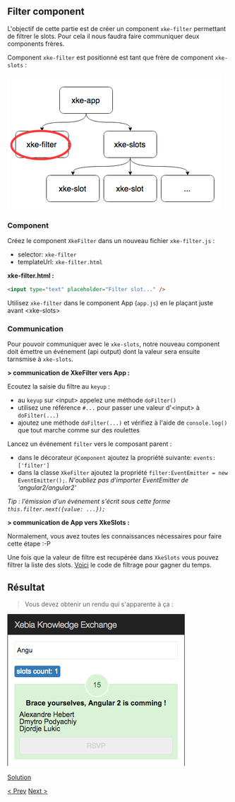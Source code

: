 ## Filter component

L'objectif de cette partie est de créer un component `xke-filter` permettant de filtrer le slots. 
Pour cela il nous faudra faire communiquer deux components frères.

Component `xke-filter` est positionné est tant que frère de component `xke-slots` :

![Components Tree](img/components-tree-filter.png)


### Component

Créez le component `XkeFilter` dans un nouveau fichier `xke-filter.js` :
- selector: `xke-filter`
- templateUrl: `xke-filter.html`
  
**xke-filter.html :**

```html
<input type="text" placeholder="Filter slot..." />
```

Utilisez `xke-filter` dans le component App (`app.js`) en le plaçant juste avant &lt;xke-slots&gt;


### Communication

Pour pouvoir communiquer avec le `xke-slots`, notre nouveau component doit émettre un événement (api output) 
dont la valeur sera ensuite tarnsmise à `xke-slots`.

**> communication de XkeFilter vers App :**

Ecoutez la saisie du filtre au `keyup` :
- au `keyup` sur &lt;input&gt; appelez une méthode `doFilter()`
- utilisez une référence `#...` pour passer une valeur d'&lt;input&gt; à `doFilter(...)`
- ajoutez une méthode `doFilter(...)` et vérifiez à l'aide de `console.log()` que tout marche comme sur des roulettes

Lancez un événement `filter` vers le composant parent :
- dans le décorateur `@Component` ajoutez la propriété suivante: `events: ['filter']`
- dans la classe `XkeFilter` ajoutez la propriété `filter:EventEmitter = new EventEmitter();`. _N'oubliez pas d'importer EventEmitter de 'angular2/angular2'_

_Tip : l'émission d'un événement s'écrit sous cette forme `this.filter.next({value: ...});`_

**> communication de App vers XkeSlots :**

Normalement, vous avez toutes les connaissances nécessaires pour faire cette étape :-P  

Une fois que la valeur de filtre est recupérée dans `XkeSlots` vous pouvez filtrer la liste des slots.
[Voici](5-filter-component-filter-function.md) le code de filtrage pour gagner du temps.


## Résultat

> Vous devez obtenir un rendu qui s'apparente à ça :

![filter component resultat](img/filter-component-resultat.png)

  
[Solution](5-filter-component-solution.md)

[< Prev](4-slot-component.md) [Next >](6-fetch-data.md)
